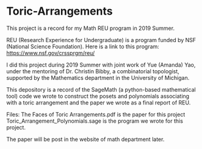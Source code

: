# Toric-Arrangements
This project is a record for my Math REU program in 2019 Summer.

REU (Research Experience for Undergraduate) is a program funded by NSF (National Science 
Foundation).
Here is a link to this program: https://www.nsf.gov/crssprgm/reu/

I did this project during 2019 Summer with joint work of Yue (Amanda) Yao, 
under the mentoring of Dr. Christin Bibby, a combinatorial topologist,
supported by the Mathematics department in the University of Michigan.

This depository is a record of the SageMath (a python-based mathematical tool) code we 
wrote to construct the posets and polynomials associating with a toric arrangement and
the paper we wrote as a final report of REU.

Files:
The Faces of Toric Arrangements.pdf is the paper for this project
Toric_Arrangement_Polynomials.sage is the program we wrote for this project.

The paper will be post in the website of math department later.


